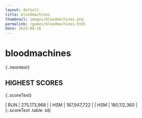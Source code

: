 ```yaml
---
layout: default
title: bloodmachines
thumbnail: images/bloodmachines.png
permalink: /games/bloodmachines.html
date: 2023-08-16
---
```


# bloodmachines 
{:.neontext}

## HIGHEST SCORES
{:.scoreText}

| RUN | 275,173,968 | 
| HSM | 187,947,722 | 
| HSM | 180,112,360 | 
{:.scoreText .table .td}
